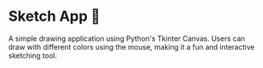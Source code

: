 # Sketch App 🎨  

A simple drawing application using Python's Tkinter Canvas. Users can draw with different colors using the mouse, making it a fun and interactive sketching tool.  

